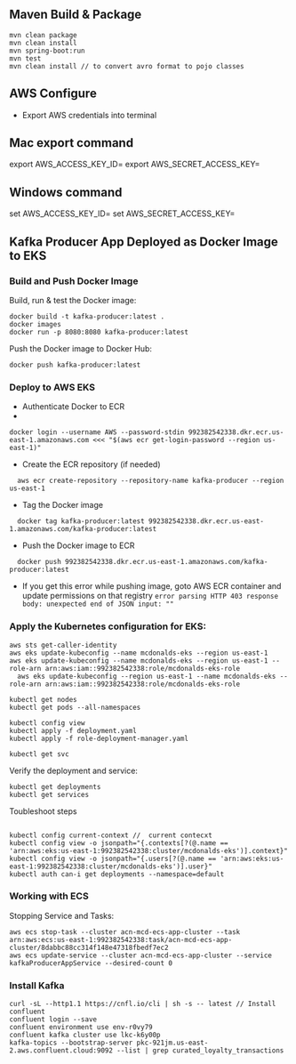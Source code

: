 ## Maven Build & Package

```jsunicoderegexp
mvn clean package
mvn clean install
mvn spring-boot:run
mvn test
mvn clean install // to convert avro format to pojo classes
```

## AWS Configure

- Export AWS credentials into terminal

## Mac export command

export AWS_ACCESS_KEY_ID=<aws key from secrets.txt>
export AWS_SECRET_ACCESS_KEY=<aws secret access key from secrets.txt>

## Windows command

set AWS_ACCESS_KEY_ID=<aws key from secrets.txt>
set AWS_SECRET_ACCESS_KEY=<aws secret access key from secrets.txt>

## Kafka Producer App Deployed as Docker Image to EKS

### Build and Push Docker Image

Build, run & test the Docker image:

```jsunicoderegexp
docker build -t kafka-producer:latest .
docker images
docker run -p 8080:8080 kafka-producer:latest  
```

Push the Docker image to Docker Hub:

```jsunicoderegexp
docker push kafka-producer:latest
```

### Deploy to AWS EKS

- Authenticate Docker to ECR
- 
```jsunicoderegexp
docker login --username AWS --password-stdin 992382542338.dkr.ecr.us-east-1.amazonaws.com <<< "$(aws ecr get-login-password --region us-east-1)"
```
  
- Create the ECR repository (if needed)
```jsunicoderegexp
  aws ecr create-repository --repository-name kafka-producer --region us-east-1
```

- Tag the Docker image
```jsunicoderegexp
  docker tag kafka-producer:latest 992382542338.dkr.ecr.us-east-1.amazonaws.com/kafka-producer:latest
```
- Push the Docker image to ECR
```jsunicoderegexp
  docker push 992382542338.dkr.ecr.us-east-1.amazonaws.com/kafka-producer:latest
```
- If you get this error while pushing image, goto AWS ECR container and update permissions on that registry
  ```error parsing HTTP 403 response body: unexpected end of JSON input: ""```

### Apply the Kubernetes configuration for EKS:

```jsunicoderegexp
aws sts get-caller-identity
aws eks update-kubeconfig --name mcdonalds-eks --region us-east-1
aws eks update-kubeconfig --name mcdonalds-eks --region us-east-1 --role-arn arn:aws:iam::992382542338:role/mcdonalds-eks-role
  aws eks update-kubeconfig --region us-east-1 --name mcdonalds-eks --role-arn arn:aws:iam::992382542338:role/mcdonalds-eks-role

kubectl get nodes
kubectl get pods --all-namespaces

kubectl config view
kubectl apply -f deployment.yaml
kubectl apply -f role-deployment-manager.yaml

kubectl get svc 
```

Verify the deployment and service:

```jsunicoderegexp
kubectl get deployments
kubectl get services
```

Toubleshoot steps

```jsunicoderegexp

kubectl config current-context //  current contecxt
kubectl config view -o jsonpath="{.contexts[?(@.name == 'arn:aws:eks:us-east-1:992382542338:cluster/mcdonalds-eks')].context}"
kubectl config view -o jsonpath="{.users[?(@.name == 'arn:aws:eks:us-east-1:992382542338:cluster/mcdonalds-eks')].user}"
kubectl auth can-i get deployments --namespace=default
```
### Working with ECS

Stopping Service and Tasks:

```jsunicoderegexp
aws ecs stop-task --cluster acn-mcd-ecs-app-cluster --task arn:aws:ecs:us-east-1:992382542338:task/acn-mcd-ecs-app-cluster/8dabbc88cc314f148e47318fbedf7ec2
aws ecs update-service --cluster acn-mcd-ecs-app-cluster --service kafkaProducerAppService --desired-count 0
```

### Install Kafka

```jsunicoderegexp
curl -sL --http1.1 https://cnfl.io/cli | sh -s -- latest // Install confluent
confluent login --save
confluent environment use env-r0vy79
confluent kafka cluster use lkc-k6y00p
kafka-topics --bootstrap-server pkc-921jm.us-east-2.aws.confluent.cloud:9092 --list | grep curated_loyalty_transactions
```


